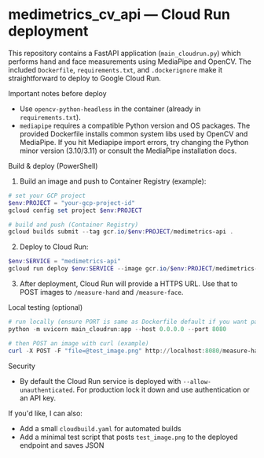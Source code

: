 # medimetrics_cv_api — Cloud Run deployment

This repository contains a FastAPI application (`main_cloudrun.py`) which performs hand and face measurements using MediaPipe and OpenCV. The included `Dockerfile`, `requirements.txt`, and `.dockerignore` make it straightforward to deploy to Google Cloud Run.

Important notes before deploy
- Use `opencv-python-headless` in the container (already in `requirements.txt`).
- `mediapipe` requires a compatible Python version and OS packages. The provided Dockerfile installs common system libs used by OpenCV and MediaPipe. If you hit Mediapipe import errors, try changing the Python minor version (3.10/3.11) or consult the MediaPipe installation docs.

Build & deploy (PowerShell)

1. Build an image and push to Container Registry (example):

```powershell
# set your GCP project
$env:PROJECT = "your-gcp-project-id"
gcloud config set project $env:PROJECT

# build and push (Container Registry)
gcloud builds submit --tag gcr.io/$env:PROJECT/medimetrics-api .
```

2. Deploy to Cloud Run:

```powershell
$env:SERVICE = "medimetrics-api"
gcloud run deploy $env:SERVICE --image gcr.io/$env:PROJECT/medimetrics-api --platform managed --region us-central1 --allow-unauthenticated
```

3. After deployment, Cloud Run will provide a HTTPS URL. Use that to POST images to `/measure-hand` and `/measure-face`.

Local testing (optional)

```powershell
# run locally (ensure PORT is same as Dockerfile default if you want parity)
python -m uvicorn main_cloudrun:app --host 0.0.0.0 --port 8080

# then POST an image with curl (example)
curl -X POST -F "file=@test_image.png" http://localhost:8080/measure-hand
```

Security
- By default the Cloud Run service is deployed with `--allow-unauthenticated`. For production lock it down and use authentication or an API key.

If you'd like, I can also:
- Add a small `cloudbuild.yaml` for automated builds
- Add a minimal test script that posts `test_image.png` to the deployed endpoint and saves JSON
